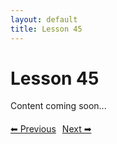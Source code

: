 ```yaml
---
layout: default
title: Lesson 45
---
```


# Lesson 45

Content coming soon...

<div style="margin-top: 20px;">
<a href="/docs/intermediate/Lessons/lesson_44.html" style="margin-right: 10px;">⬅ Previous</a><a href="/docs/intermediate/Lessons/lesson_46.html">Next ➡</a>
</div>
